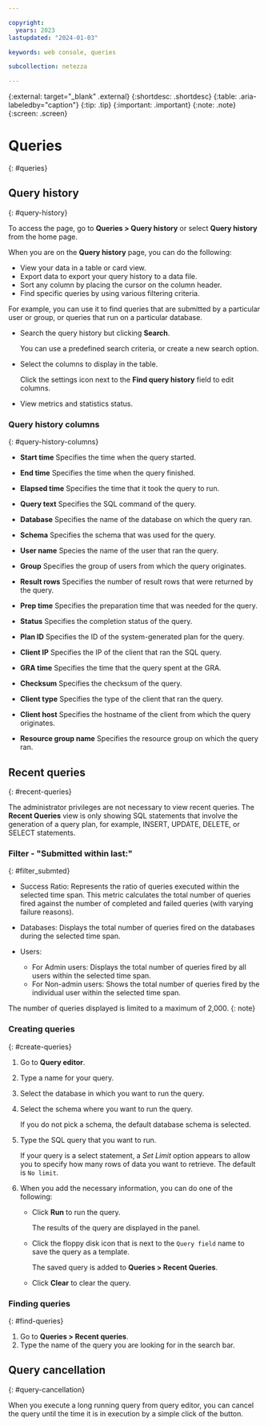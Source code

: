 ```yaml
---

copyright:
  years: 2023
lastupdated: "2024-01-03"

keywords: web console, queries

subcollection: netezza

---
```


{:external: target="_blank" .external}
{:shortdesc: .shortdesc}
{:table: .aria-labeledby="caption"}
{:tip: .tip}
{:important: .important}
{:note: .note}
{:screen: .screen}

# Queries
{: #queries}

## Query history
{: #query-history}

To access the page, go to **Queries > Query history** or select **Query history** from the home page.

When you are on the **Query history** page, you can do the following:
- View your data in a table or card view.
- Export data to export your query history to a data file.
- Sort any column by placing the cursor on the column header.
- Find specific queries by using various filtering criteria.

For example, you can use it to find queries that are submitted by a particular user or group, or queries that run on a particular database.

- Search the query history but clicking **Search**.

   You can use a predefined search criteria, or create a new search option.

- Select the columns to display in the table.

   Click the settings icon next to the **Find query history** field to edit columns.

- View metrics and statistics status.

### Query history columns
{: #query-history-columns}

- **Start time**
   Specifies the time when the query started.

- **End time**
   Specifies the time when the query finished.

- **Elapsed time**
   Specifies the time that it took the query to run.

- **Query text**
   Specifies the SQL command of the query.

- **Database**
   Specifies the name of the database on which the query ran.

- **Schema**
   Specifies the schema that was used for the query.

- **User name**
   Species the name of the user that ran the query.

- **Group**
   Specifies the group of users from which the query originates.

- **Result rows**
   Specifies the number of result rows that were returned by the query.

- **Prep time**
   Specifies the preparation time that was needed for the query.

- **Status**
   Specifies the completion status of the query.

- **Plan ID**
   Specifies the ID of the system-generated plan for the query.

- **Client IP**
   Specifies the IP of the client that ran the SQL query.

- **GRA time**
   Specifies the time that the query spent at the GRA.

- **Checksum**
   Specifies the checksum of the query.

- **Client type**
   Specifies the type of the client that ran the query.

- **Client host**
   Specifies the hostname of the client from which the query originates.

- **Resource group name**
   Specifies the resource group on which the query ran.

## Recent queries
{: #recent-queries}

The administrator privileges are not necessary to view recent queries. The **Recent Queries** view is only showing SQL statements that involve the generation of a query plan, for example, INSERT, UPDATE, DELETE, or SELECT statements.

### Filter - "Submitted within last:"
{: #filter_submted}

- Success Ratio: Represents the ratio of queries executed within the selected time span. This metric calculates the total number of queries fired against the number of completed and failed queries (with varying failure reasons).
- Databases: Displays the total number of queries fired on the databases during the selected time span.
- Users:

   - For Admin users: Displays the total number of queries fired by all users within the selected time span.
   - For Non-admin users: Shows the total number of queries fired by the individual user within the selected time span.

The number of queries displayed is limited to a maximum of 2,000.
{: note}

### Creating queries
{: #create-queries}

1. Go to **Query editor**.
1. Type a name for your query.
1. Select the database in which you want to run the query.
1. Select the schema where you want to run the query.

   If you do not pick a schema, the default database schema is selected.

1. Type the SQL query that you want to run.

   If your query is a select statement, a *Set Limit* option appears to allow you to specify how many rows of data you want to retrieve. The default is `No limit`.

1. When you add the necessary information, you can do one of the following:

   - Click **Run** to run the query.

     The results of the query are displayed in the panel.

   - Click the floppy disk icon that is next to the `Query field` name to save the query as a template.

     The saved query is added to **Queries > Recent Queries**.

   - Click **Clear** to clear the query.

### Finding queries
{: #find-queries}

1. Go to **Queries > Recent queries**.
1. Type the name of the query you are looking for in the search bar.

<!-- ### Deleting queries
{: #delete-queries}

1. Go to **Queries**.
1. Select a query.
1. From the overflow menu, click **Remove**.
1. Confirm your choice by clicking **Remove** again. -->


<!-- - **Session ID**
   Specifies the ID of the session in which the query ran.

- **Client user ID**
   Specifies the client user ID of the client that ran the query.

- **Client application name**
   Specifies the client application name from which the query originates.

- **Client workstation name**
   Specifies the client workstation name from which the query originates.

- **Client accounting string**
   Specifies the accounting string of the client that ran the query.-->

## Query cancellation
{: #query-cancellation}

When you execute a long running query from query editor, you can cancel the query until the time it is in execution by a simple click of the button.
<!-- The cancellation now work for short queries. -->
